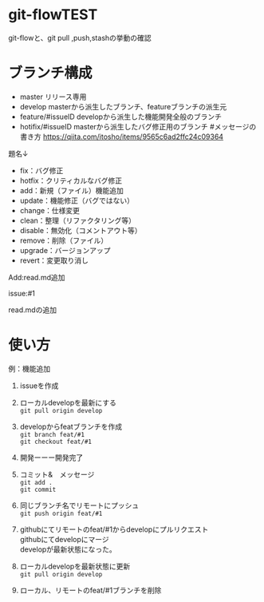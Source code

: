 # git-flowTEST
git-flowと、git pull ,push,stashの挙動の確認

# ブランチ構成
- master
リリース専用
- develop
masterから派生したブランチ、featureブランチの派生元
- feature/#issueID
developから派生した機能開発全般のブランチ
- hotifix/#issueID
masterから派生したバグ修正用のブランチ
#メッセージの書き方
https://qiita.com/itosho/items/9565c6ad2ffc24c09364

題名↓
- fix：バグ修正
- hotfix：クリティカルなバグ修正
- add：新規（ファイル）機能追加
- update：機能修正（バグではない）
- change：仕様変更
- clean：整理（リファクタリング等）
- disable：無効化（コメントアウト等）
- remove：削除（ファイル）
- upgrade：バージョンアップ
- revert：変更取り消し

Add:read.md追加

issue:#1

read.mdの追加

# 使い方  

例：機能追加  

1. issueを作成  

2. ローカルdevelopを最新にする  
`git pull origin develop`  

3. developからfeatブランチを作成  
`git branch feat/#1`  
`git checkout feat/#1`  

4. 開発ーーー開発完了  

5. コミット&　メッセージ  
`git add .`  
`git commit`  

6. 同じブランチ名でリモートにプッシュ  
`git push origin feat/#1`  

7. githubにてリモートのfeat/#1からdevelopにプルリクエスト  
githubにてdevelopにマージ  
developが最新状態になった。  

8. ローカルdevelopを最新状態に更新  
`git pull origin develop`  

9. ローカル、リモートのfeat/#1ブランチを削除



